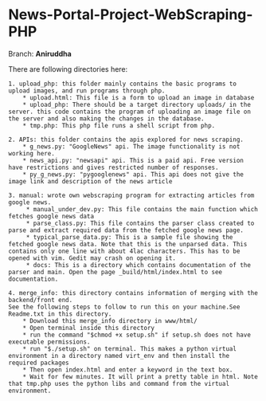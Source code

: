 # News-Portal-Project-WebScraping-PHP
Branch: **Aniruddha**

There are following directories here:  
  
	1. upload_php: this folder mainly contains the basic programs to upload images, and run programs through php.
		* upload.html: This file is a form to upload an image in database
		* upload_php: There should be a target directory uploads/ in the server. this code contains the program of uploading an image file on the server and also making the changes in the database.
		* tmp.php: This php file runs a shell script from php.
	
	2. APIs: this folder contains the apis explored for news scraping.
		* g_news.py: "GoogleNews" api. The image functionality is not working here.
		* news_api.py: "newsapi" api. This is a paid api. Free version have restrictions and gives restricted number of responses.
		* py_g_news.py: "pygooglenews" api. This api does not give the image link and description of the news article
		
	3. manual: wrote own webscraping program for extracting articles from google news.
		 * manual_under_dev.py: This file contains the main function which fetches google news data
		 * parse_class.py: This file contains the parser class created to parse and extract required data from the fetched google news page.
		 * typical_parse_data.py: This is a sample file showing the fetched google news data. Note that this is the unparsed data. This contains only one line with about 4lac characters. This has to be opened with vim. Gedit may crash on opening it.
		 * docs: This is a directory which contains documentation of the parser and main. Open the page _build/html/index.html to see documentation.
	
	4. merge_info: this directory contains information of merging with the backend/front end.
	See the following steps to follow to run this on your machine.See Readme.txt in this directory.
		* Download this merge_info directory in www/html/
		* Open terminal inside this directory
		* run the command "$chmod +x setup.sh" if setup.sh does not have executable permissions.
		* run "$./setup.sh" on terminal. This makes a python virtual environment in a directory named virt_env and then install the required packages
		* Then open index.html and enter a keyword in the text box.
		* Wait for few minutes. It will print a pretty table in html. Note that tmp.php uses the python libs and command from the virtual environment.
